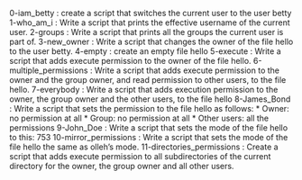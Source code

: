 0-iam_betty : create a script that switches the current user to the user betty
1-who_am_i : Write a script that prints the effective username of the current user.
2-groups : Write a script that prints all the groups the current user is part of.
3-new_owner : Write a script that changes the owner of the file hello to the user betty.
4-empty : create an empty file hello
5-execute : Write a script that adds execute permission to the owner of the file hello.
6-multiple_permissions : Write a script that adds execute permission to the owner and the group owner, and read permission to other users, to the file hello.
7-everybody : Write a script that adds execution permission to the owner, the group owner and the other users, to the file hello
8-James_Bond : Write a script that sets the permission to the file hello as follows:
	* Owner: no permission at all
	* Group: no permission at all
	* Other users: all the permissions
9-John_Doe : Write a script that sets the mode of the file hello to this: 753
10-mirror_permissions : Write a script that sets the mode of the file hello the same as olleh’s mode.
11-directories_permissions : Create a script that adds execute permission to all subdirectories of the current directory for the owner, the group owner and all other users.
